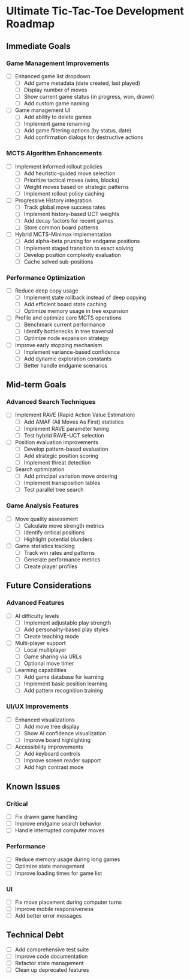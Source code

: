 # Ultimate Tic-Tac-Toe Development Roadmap

## Immediate Goals

### Game Management Improvements
- [ ] Enhanced game list dropdown
  - [ ] Add game metadata (date created, last played)
  - [ ] Display number of moves
  - [ ] Show current game status (in progress, won, drawn)
  - [ ] Add custom game naming
- [ ] Game management UI
  - [ ] Add ability to delete games
  - [ ] Implement game renaming
  - [ ] Add game filtering options (by status, date)
  - [ ] Add confirmation dialogs for destructive actions

### MCTS Algorithm Enhancements
- [ ] Implement informed rollout policies
  - [ ] Add heuristic-guided move selection
  - [ ] Prioritize tactical moves (wins, blocks)
  - [ ] Weight moves based on strategic patterns
  - [ ] Implement rollout policy caching
- [ ] Progressive History integration
  - [ ] Track global move success rates
  - [ ] Implement history-based UCT weights
  - [ ] Add decay factors for recent games
  - [ ] Store common board patterns
- [ ] Hybrid MCTS-Minimax implementation
  - [ ] Add alpha-beta pruning for endgame positions
  - [ ] Implement staged transition to exact solving
  - [ ] Develop position complexity evaluation
  - [ ] Cache solved sub-positions

### Performance Optimization
- [ ] Reduce deep copy usage
  - [ ] Implement state rollback instead of deep copying
  - [ ] Add efficient board state caching
  - [ ] Optimize memory usage in tree expansion
- [ ] Profile and optimize core MCTS operations
  - [ ] Benchmark current performance
  - [ ] Identify bottlenecks in tree traversal
  - [ ] Optimize node expansion strategy
- [ ] Improve early stopping mechanism
  - [ ] Implement variance-based confidence
  - [ ] Add dynamic exploration constants
  - [ ] Better handle endgame scenarios

## Mid-term Goals

### Advanced Search Techniques
- [ ] Implement RAVE (Rapid Action Value Estimation)
  - [ ] Add AMAF (All Moves As First) statistics
  - [ ] Implement RAVE parameter tuning
  - [ ] Test hybrid RAVE-UCT selection
- [ ] Position evaluation improvements
  - [ ] Develop pattern-based evaluation
  - [ ] Add strategic position scoring
  - [ ] Implement threat detection
- [ ] Search optimization
  - [ ] Add principal variation move ordering
  - [ ] Implement transposition tables
  - [ ] Test parallel tree search

### Game Analysis Features
- [ ] Move quality assessment
  - [ ] Calculate move strength metrics
  - [ ] Identify critical positions
  - [ ] Highlight potential blunders
- [ ] Game statistics tracking
  - [ ] Track win rates and patterns
  - [ ] Generate performance metrics
  - [ ] Create player profiles

## Future Considerations

### Advanced Features
- [ ] AI difficulty levels
  - [ ] Implement adjustable play strength
  - [ ] Add personality-based play styles
  - [ ] Create teaching mode
- [ ] Multi-player support
  - [ ] Local multiplayer
  - [ ] Game sharing via URLs
  - [ ] Optional move timer
- [ ] Learning capabilities
  - [ ] Add game database for learning
  - [ ] Implement basic position learning
  - [ ] Add pattern recognition training

### UI/UX Improvements
- [ ] Enhanced visualizations
  - [ ] Add move tree display
  - [ ] Show AI confidence visualization
  - [ ] Improve board highlighting
- [ ] Accessibility improvements
  - [ ] Add keyboard controls
  - [ ] Improve screen reader support
  - [ ] Add high contrast mode

## Known Issues

### Critical
- [ ] Fix drawn game handling
- [ ] Improve endgame search behavior
- [ ] Handle interrupted computer moves

### Performance
- [ ] Reduce memory usage during long games
- [ ] Optimize state management
- [ ] Improve loading times for game list

### UI
- [ ] Fix move placement during computer turns
- [ ] Improve mobile responsiveness
- [ ] Add better error messages

## Technical Debt
- [ ] Add comprehensive test suite
- [ ] Improve code documentation
- [ ] Refactor state management
- [ ] Clean up deprecated features